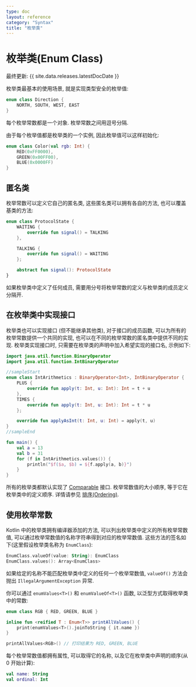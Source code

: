 ```yaml
---
type: doc
layout: reference
category: "Syntax"
title: "枚举类"
---
```


# 枚举类(Enum Class)

最终更新: {{ site.data.releases.latestDocDate }}

枚举类最基本的使用场景, 就是实现类型安全的枚举值:

```kotlin
enum class Direction {
    NORTH, SOUTH, WEST, EAST
}
```

每个枚举常数都是一个对象. 枚举常数之间用逗号分隔.

由于每个枚举值都是枚举类的一个实例, 因此枚举值可以这样初始化:

```kotlin
enum class Color(val rgb: Int) {
    RED(0xFF0000),
    GREEN(0x00FF00),
    BLUE(0x0000FF)
}
```

## 匿名类

枚举常数可以定义它自己的匿名类, 这些匿名类可以拥有各自的方法, 也可以覆盖基类的方法:

```kotlin
enum class ProtocolState {
    WAITING {
        override fun signal() = TALKING
    },

    TALKING {
        override fun signal() = WAITING
    };

    abstract fun signal(): ProtocolState
}
```

如果枚举类中定义了任何成员, 需要用分号将枚举常数的定义与枚举类的成员定义分隔开.

## 在枚举类中实现接口

枚举类也可以实现接口 (但不能继承其他类), 对于接口的成员函数,
可以为所有的枚举常数提供一个共同的实现, 也可以在不同的枚举常数的匿名类中提供不同的实现.
枚举类实现接口时, 只需要在枚举类的声明中加入希望实现的接口名, 示例如下:

<div class="sample" markdown="1" theme="idea">

```kotlin
import java.util.function.BinaryOperator
import java.util.function.IntBinaryOperator

//sampleStart
enum class IntArithmetics : BinaryOperator<Int>, IntBinaryOperator {
    PLUS {
        override fun apply(t: Int, u: Int): Int = t + u
    },
    TIMES {
        override fun apply(t: Int, u: Int): Int = t * u
    };

    override fun applyAsInt(t: Int, u: Int) = apply(t, u)
}
//sampleEnd

fun main() {
    val a = 13
    val b = 31
    for (f in IntArithmetics.values()) {
        println("$f($a, $b) = ${f.apply(a, b)}")
    }
}
```
</div>


所有的枚举类都默认实现了 [Comparable](https://kotlinlang.org/api/latest/jvm/stdlib/kotlin/-comparable/index.html) 接口.
枚举常数值的大小顺序, 等于它在枚举类中的定义顺序.
详情请参见 [排序(Ordering)](collection-ordering.html).

## 使用枚举常数

Kotlin 中的枚举类拥有编译器添加的方法, 可以列出枚举类中定义的所有枚举常数值, 可以通过枚举常数值的名称字符串得到对应的枚举常数值.
这些方法的签名如下(这里假设枚举类名称为 `EnumClass`):

```kotlin
EnumClass.valueOf(value: String): EnumClass
EnumClass.values(): Array<EnumClass>
```

如果给定的名称不能匹配枚举类中定义的任何一个枚举常数值, `valueOf()` 方法会抛出 `IllegalArgumentException` 异常.

你可以通过 `enumValues<T>()` 和 `enumValueOf<T>()` 函数, 以泛型方式取得枚举类中的常数:

```kotlin
enum class RGB { RED, GREEN, BLUE }

inline fun <reified T : Enum<T>> printAllValues() {
    print(enumValues<T>().joinToString { it.name })
}

printAllValues<RGB>() // 打印结果为 RED, GREEN, BLUE
```

每个枚举常数值都拥有属性, 可以取得它的名称, 以及它在枚举类中声明的顺序(从 0 开始计算):

```kotlin
val name: String
val ordinal: Int
```
